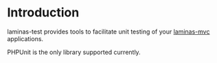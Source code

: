 # Introduction

laminas-test provides tools to facilitate unit testing of your
[laminas-mvc](https://docs.laminas.dev/laminas-mvc/) applications.

PHPUnit is the only library supported currently.

